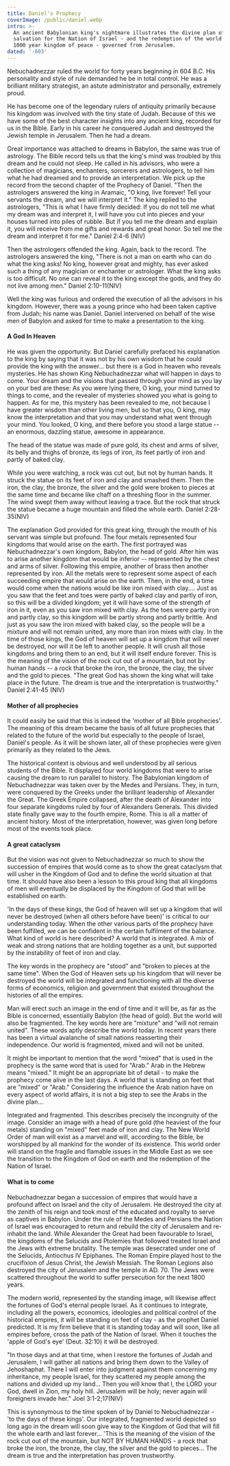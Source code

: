 ```yaml
---
title: Daniel's Prophecy
coverImage: /public/daniel.webp
intro: >-
  An ancient Babylonian king's nightmare illustrates the divine plan of
  salvation for the Nation of Israel - and the redemption of the world through a
  1000 year kingdom of peace - governed from Jerusalem.
dated: '-603'
---
```


Nebuchadnezzar ruled the world for forty years beginning in 604 B.C. His personality and style of rule demanded he be in total control. He was a brilliant military strategist, an astute administrator and personally, extremely proud.

He has become one of the legendary rulers of antiquity primarily because his kingdom was involved with the tiny state of Judah. Because of this we have some of the best character insights into any ancient king, recorded for us in the Bible. Early in his career he conquered Judah and destroyed the Jewish temple in Jerusalem. Then he had a dream.

Great importance was attached to dreams in Babylon, the same was true of astrology. The Bible record tells us that the king's mind was troubled by this dream and he could not sleep. He called in his advisors, who were a collection of magicians, enchanters, sorcerers and astrologers, to tell him what he had dreamed and to provide an interpretation. We pick up the record from the second chapter of the Prophecy of Daniel. "Then the astrologers answered the king in Aramaic, "O king, live forever! Tell your servants the dream, and we will interpret it." The king replied to the astrologers, "This is what I have firmly decided: If you do not tell me what my dream was and interpret it, I will have you cut into pieces and your houses turned into piles of rubble. But if you tell me the dream and explain it, you will receive from me gifts and rewards and great honor. So tell me the dream and interpret it for me." Daniel 2:4-6 (NIV)

Then the astrologers offended the king. Again, back to the record. The astrologers answered the king, "There is not a man on earth who can do what the king asks! No king, however great and mighty, has ever asked such a thing of any magician or enchanter or astrologer. What the king asks is too difficult. No one can reveal it to the king except the gods, and they do not live among men." Daniel 2:10-11(NIV)

Well the king was furious and ordered the execution of all the advisors in his kingdom. However, there was a young prince who had been taken captive from Judah; his name was Daniel. Daniel intervened on behalf of the wise men of Babylon and asked for time to make a presentation to the king.

#### A God In Heaven

He was given the opportunity. But Daniel carefully prefaced his explanation to the king by saying that it was not by his own wisdom that he could provide the king with the answer... but there is a God in heaven who reveals mysteries. He has shown King Nebuchadnezzar what will happen in days to come. Your dream and the visions that passed through your mind as you lay on your bed are these: As you were lying there, O king, your mind turned to things to come, and the revealer of mysteries showed you what is going to happen. As for me, this mystery has been revealed to me, not because I have greater wisdom than other living men, but so that you, O king, may know the interpretation and that you may understand what went through your mind. You looked, O king, and there before you stood a large statue -- an enormous, dazzling statue, awesome in appearance.

The head of the statue was made of pure gold, its chest and arms of silver, its belly and thighs of bronze, its legs of iron, its feet partly of iron and partly of baked clay.

While you were watching, a rock was cut out, but not by human hands. It struck the statue on its feet of iron and clay and smashed them. Then the iron, the clay, the bronze, the silver and the gold were broken to pieces at the same time and became like chaff on a threshing floor in the summer. The wind swept them away without leaving a trace. But the rock that struck the statue became a huge mountain and filled the whole earth. Daniel 2:28-35(NIV)

The explanation God provided for this great king, through the mouth of his servant was simple but profound. The four metals represented four kingdoms that would arise on the earth. The first portrayed was Nebuchadnezzar's own kingdom, Babylon, the head of gold. After him was to arise another kingdom that would be inferior -- represented by the chest and arms of silver. Following this empire, another of brass then another represented by iron. All the metals were to represent some aspect of each succeeding empire that would arise on the earth. Then, in the end, a time would come when the nations would be like iron mixed with clay.... Just as you saw that the feet and toes were partly of baked clay and partly of iron, so this will be a divided kingdom; yet it will have some of the strength of iron in it, even as you saw iron mixed with clay. As the toes were partly iron and partly clay, so this kingdom will be partly strong and partly brittle. And just as you saw the iron mixed with baked clay, so the people will be a mixture and will not remain united, any more than iron mixes with clay. In the time of those kings, the God of heaven will set up a kingdom that will never be destroyed, nor will it be left to another people. It will crush all those kingdoms and bring them to an end, but it will itself endure forever. This is the meaning of the vision of the rock cut out of a mountain, but not by human hands -- a rock that broke the iron, the bronze, the clay, the silver and the gold to pieces. "The great God has shown the king what will take place in the future. The dream is true and the interpretation is trustworthy." Daniel 2:41-45 (NIV)

#### Mother of all prophecies

It could easily be said that this is indeed the 'mother of all Bible prophecies'. The meaning of this dream became the basis of all future prophecies that related to the future of the world but especially to the people of Israel, Daniel's people. As it will be shown later, all of these prophecies were given primarily as they related to the Jews.

The historical context is obvious and well understood by all serious students of the Bible. It displayed four world kingdoms that were to arise causing the dream to run parallel to history. The Babylonian kingdom of Nebuchadnezzar was taken over by the Medes and Persians. They, in turn, were conquered by the Greeks under the brilliant leadership of Alexander the Great. The Greek Empire collapsed, after the death of Alexander into four separate kingdoms ruled by four of Alexanders Generals. This divided state finally gave way to the fourth empire, Rome. This is all a matter of ancient history. Most of the interpretation, however, was given long before most of the events took place.

#### A great cataclysm

But the vision was not given to Nebuchadnezzar so much to show the succession of empires that would come as to show the great cataclysm that will usher in the Kingdom of God and to define the world situation at that time. It should have also been a lesson to this proud king that all kingdoms of men will eventually be displaced by the Kingdom of God that will be established on earth.

'In the days of these kings, the God of heaven will set up a kingdom that will never be destroyed (when all others before have been)' is critical to our understanding today. When the other various parts of the prophecy have been fulfilled, we can be confident in the certain fulfilment of the balance. What kind of world is here described? A world that is integrated. A mix of weak and strong nations that are holding together as a unit, but supported by the instability of feet of iron and clay.

The key words in the prophecy are "stood" and "broken to pieces at the same time". When the God of Heaven sets up his kingdom that will never be destroyed the world will be integrated and functioning with all the diverse forms of economics, religion and government that existed throughout the histories of all the empires.

Man will erect such an image in the end of time and it will be, as far as the Bible is concerned, essentially Babylon (the head of gold). But the world will also be fragmented. The key words here are "mixture" and "will not remain united". These words aptly describe the world today. In recent years there has been a virtual avalanche of small nations reasserting their independence. Our world is fragmented, mixed and will not be united.

It might be important to mention that the word "mixed" that is used in the prophecy is the same word that is used for "Arab."  Arab in the Hebrew means "mixed."  It might be an appropriate bit of detail - to make the prophecy come alive in the last days.  A world that is standing on feet that are "mixed" or "Arab."  Considering the influence the Arab nation have on every aspect of world affairs, it is not a big step to see the Arabs in the divine plan...

Integrated and fragmented. This describes precisely the incongruity of the image. Consider an image with a head of pure gold (the heaviest of the four metals) standing on "mixed" feet made of iron and clay. The New World Order of man will exist as a marvel and will, according to the Bible, be worshipped by all mankind for the wonder of its existence. This world order will stand on the fragile and flamable issues in the Middle East as we see the transition to the Kingdom of God on earth and the redemption of the Nation of Israel.

#### What is to come

Nebuchadnezzar began a succession of empires that would have a profound affect on Israel and the city of Jerusalem. He destroyed the city at the zenith of his reign and took most of the educated and royalty to serve as captives in Babylon. Under the rule of the Medes and Persians the Nation of Israel was encouraged to return and rebuild the city of Jerusalem and re-inhabit the land. While Alexander the Great had been favourable to Israel, the kingdoms of the Selucids and Ptolemies that followed treated Israel and the Jews with extreme brutality. The temple was desecrated under one of the Selucids, Antiochus IV Epiphanes. The Roman Empire played host to the crucifixion of Jesus Christ, the Jewish Messiah. The Roman Legions also destroyed the city of Jerusalem and the temple in AD. 70. The Jews were scattered throughout the world to suffer persecution for the next 1800 years.

The modern world, represented by the standing image, will likewise affect the fortunes of God's eternal people Israel. As it continues to integrate, including all the powers, economics, ideologies and political control of the historical empires, it will be standing on feet of clay - as the prophet Daniel predicted. It is my firm believe that it is standing today and will soon, like all empires before, cross the path of the Nation of Israel. When it touches the 'apple of God's eye' (Deut. 32:10) it will be destroyed.

"In those days and at that time, when I restore the fortunes of Judah and Jerusalem, I will gather all nations and bring them down to the Valley of Jehoshaphat. There I will enter into judgment against them concerning my inheritance, my people Israel, for they scattered my people among the nations and divided up my land... Then you will know that I, the LORD your God, dwell in Zion, my holy hill. Jerusalem will be holy; never again will foreigners invade her." Joel 3:1-2;17(NIV)

This is synonymous to the time spoken of by Daniel to Nebuchadnezzar - 'to the days of these kings'. Our integrated, fragmented world depicted so long ago in the dream will soon give way to the Kingdom of God that will fill the whole earth and last forever... 'This is the meaning of the vision of the rock cut out of the mountain, but NOT BY HUMAN HANDS - a rock that broke the iron, the bronze, the clay, the silver and the gold to pieces... The dream is true and the interpretation has proven trustworthy.
